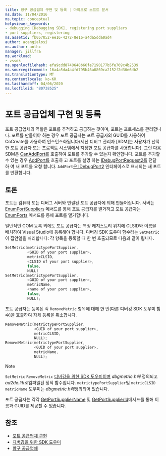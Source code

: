 ```yaml
---
title: 항구 공급업체 구현 및 등록 | 마이크로 소프트 문서
ms.date: 11/04/2016
ms.topic: conceptual
helpviewer_keywords:
- debugging [Debugging SDK], registering port suppliers
- port suppliers, registering
ms.assetid: fb057052-ee16-4272-8e16-a4da5dda0ad4
author: acangialosi
ms.author: anthc
manager: jillfra
ms.workload:
- vssdk
ms.openlocfilehash: efa9cdd8740648b66fe7190177b5fe769c4b2539
ms.sourcegitcommit: 16a4a5da4a4fd795b46a0869ca2152f2d36e6db2
ms.translationtype: MT
ms.contentlocale: ko-KR
ms.lasthandoff: 04/06/2020
ms.locfileid: "80738525"
---
```

# <a name="implement-and-register-a-port-supplier"></a>포트 공급업체 구현 및 등록
포트 공급업체의 역할은 포트를 추적하고 공급하는 것이며, 포트는 프로세스를 관리합니다. 포트를 만들어야 하는 경우 포트 공급자는 포트 공급자의 GUID를 사용하여 CoCreate를 사용하여 인스턴스화됩니다(세션 디버그 관리자 [SDM]는 사용자가 선택한 포트 공급자 또는 프로젝트 시스템에서 지정한 포트 공급자를 사용합니다). 그런 다음 SDM은 [CanAddPort를](../../extensibility/debugger/reference/idebugportsupplier2-canaddport.md) 호출하여 포트를 추가할 수 있는지 확인합니다. 포트를 추가할 수 있는 경우 [AddPort를](../../extensibility/debugger/reference/idebugportsupplier2-addport.md) 호출하 고 포트를 설명 하는 [IDebugPortRequest2를](../../extensibility/debugger/reference/idebugportrequest2.md) 전달 하 여 새 포트를 요청 합니다. `AddPort`[은 IDebugPort2](../../extensibility/debugger/reference/idebugport2.md) 인터페이스로 표시되는 새 포트를 반환합니다.

## <a name="discussion"></a>토론
 포트는 컴퓨터 또는 디버그 서버와 연결된 포트 공급자에 의해 만들어집니다. 서버는[EnumPortSuppliers](../../extensibility/debugger/reference/idebugcoreserver2-enumportsuppliers.md) 메서드를 통해 포트 공급자를 열거하고 포트 공급자는 [EnumPorts](../../extensibility/debugger/reference/idebugportsupplier2-enumports.md) 메서드를 통해 포트를 열거합니다.

 일반적인 COM 등록 외에도 포트 공급자는 특정 레지스트리 위치에 CLSID와 이름을 배치하여 Visual Studio에 등록해야 합니다. 디버깅 SDK 도우미 함수라는 `SetMetric` 이 집안일을 처리합니다: 각 항목을 등록할 때 한 번 호출되므로 다음과 같이 됩니다.

```cpp
SetMetric(metrictypePortSupplier,
          <GUID of your port supplier>,
          metricCLSID,
          <CLSID of your port supplier>,
          false,
          NULL)
SetMetric(metrictypePortSupplier,
          <GUID of your port supplier>,
          metricName,
          <name of your port supplier>,
          false,
          NULL);
```

 포트 공급자는 등록된 각 `RemoveMetric` 항목에 대해 한 번(다른 디버깅 SDK 도우미 함수)을 호출하여 자체 등록을 취소합니다.

```cpp
RemoveMetric(metrictypePortSupplier,
             <GUID of your port supplier>,
             metricCLSID,
             NULL);
RemoveMetric(metrictypePortSupplier,
             <GUID of your port supplier>,
             metricName,
             NULL);
```

> [!NOTE]
> `SetMetric` `RemoveMetric` [디버깅을 위한 SDK 도우미이며](../../extensibility/debugger/reference/sdk-helpers-for-debugging.md) *dbgmetric.h에* 정의되고 *ad2de.lib로*컴파일된 정적 함수입니다. `metrictypePortSupplier`및 `metricCLSID` `metricName` 도우미는 *dbgmetric.h에*정의되어 있습니다.

 포트 공급자는 각각 [GetPortSupplierName](../../extensibility/debugger/reference/idebugportsupplier2-getportsuppliername.md) 및 [GetPortSupplierId](../../extensibility/debugger/reference/idebugportsupplier2-getportsupplierid.md)메서드를 통해 이름과 GUID를 제공할 수 있습니다.

## <a name="see-also"></a>참조
- [포트 공급업체 구현](../../extensibility/debugger/implementing-a-port-supplier.md)
- [디버깅을 위한 SDK 도우미](../../extensibility/debugger/reference/sdk-helpers-for-debugging.md)
- [항구 공급업체](../../extensibility/debugger/port-suppliers.md)
